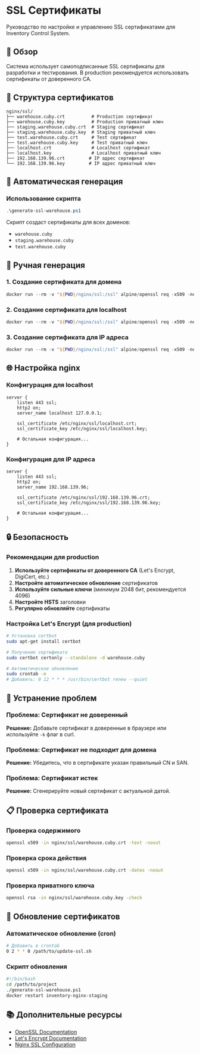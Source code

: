 # SSL Сертификаты

Руководство по настройке и управлению SSL сертификатами для Inventory Control System.

## 🔐 Обзор

Система использует самоподписанные SSL сертификаты для разработки и тестирования. В production рекомендуется использовать сертификаты от доверенного CA.

## 📁 Структура сертификатов

```
nginx/ssl/
├── warehouse.cuby.crt          # Production сертификат
├── warehouse.cuby.key          # Production приватный ключ
├── staging.warehouse.cuby.crt  # Staging сертификат
├── staging.warehouse.cuby.key  # Staging приватный ключ
├── test.warehouse.cuby.crt     # Test сертификат
├── test.warehouse.cuby.key     # Test приватный ключ
├── localhost.crt               # Localhost сертификат
├── localhost.key               # Localhost приватный ключ
├── 192.168.139.96.crt         # IP адрес сертификат
└── 192.168.139.96.key         # IP адрес приватный ключ
```

## 🚀 Автоматическая генерация

### Использование скрипта
```powershell
.\generate-ssl-warehouse.ps1
```

Скрипт создаст сертификаты для всех доменов:
- `warehouse.cuby`
- `staging.warehouse.cuby`
- `test.warehouse.cuby`

## 🔧 Ручная генерация

### 1. Создание сертификата для домена
```powershell
docker run --rm -v "${PWD}/nginx/ssl:/ssl" alpine/openssl req -x509 -newkey rsa:4096 -keyout /ssl/domain.key -out /ssl/domain.crt -days 365 -nodes -subj "/C=US/ST=State/L=City/O=Organization/OU=OrgUnit/CN=domain.com"
```

### 2. Создание сертификата для localhost
```powershell
docker run --rm -v "${PWD}/nginx/ssl:/ssl" alpine/openssl req -x509 -newkey rsa:4096 -keyout /ssl/localhost.key -out /ssl/localhost.crt -days 365 -nodes -subj "/C=US/ST=State/L=City/O=Organization/OU=OrgUnit/CN=localhost" -addext "subjectAltName=DNS:localhost,DNS:127.0.0.1,IP:127.0.0.1"
```

### 3. Создание сертификата для IP адреса
```powershell
docker run --rm -v "${PWD}/nginx/ssl:/ssl" alpine/openssl req -x509 -newkey rsa:4096 -keyout /ssl/192.168.139.96.key -out /ssl/192.168.139.96.crt -days 365 -nodes -subj "/C=US/ST=State/L=City/O=Organization/OU=OrgUnit/CN=192.168.139.96" -addext "subjectAltName=DNS:localhost,DNS:192.168.139.96,IP:192.168.139.96,IP:127.0.0.1"
```

## 🌐 Настройка nginx

### Конфигурация для localhost
```nginx
server {
    listen 443 ssl;
    http2 on;
    server_name localhost 127.0.0.1;

    ssl_certificate /etc/nginx/ssl/localhost.crt;
    ssl_certificate_key /etc/nginx/ssl/localhost.key;
    
    # Остальная конфигурация...
}
```

### Конфигурация для IP адреса
```nginx
server {
    listen 443 ssl;
    http2 on;
    server_name 192.168.139.96;

    ssl_certificate /etc/nginx/ssl/192.168.139.96.crt;
    ssl_certificate_key /etc/nginx/ssl/192.168.139.96.key;
    
    # Остальная конфигурация...
}
```

## 🔒 Безопасность

### Рекомендации для production
1. **Используйте сертификаты от доверенного CA** (Let's Encrypt, DigiCert, etc.)
2. **Настройте автоматическое обновление** сертификатов
3. **Используйте сильные ключи** (минимум 2048 бит, рекомендуется 4096)
4. **Настройте HSTS** заголовки
5. **Регулярно обновляйте** сертификаты

### Настройка Let's Encrypt (для production)
```bash
# Установка certbot
sudo apt-get install certbot

# Получение сертификата
sudo certbot certonly --standalone -d warehouse.cuby

# Автоматическое обновление
sudo crontab -e
# Добавить: 0 12 * * * /usr/bin/certbot renew --quiet
```

## 🐛 Устранение проблем

### Проблема: Сертификат не доверенный
**Решение:** Добавьте сертификат в доверенные в браузере или используйте `-k` флаг в curl.

### Проблема: Сертификат не подходит для домена
**Решение:** Убедитесь, что в сертификате указан правильный CN и SAN.

### Проблема: Сертификат истек
**Решение:** Сгенерируйте новый сертификат с актуальной датой.

## 📋 Проверка сертификата

### Проверка содержимого
```bash
openssl x509 -in nginx/ssl/warehouse.cuby.crt -text -noout
```

### Проверка срока действия
```bash
openssl x509 -in nginx/ssl/warehouse.cuby.crt -dates -noout
```

### Проверка приватного ключа
```bash
openssl rsa -in nginx/ssl/warehouse.cuby.key -check
```

## 🔄 Обновление сертификатов

### Автоматическое обновление (cron)
```bash
# Добавить в crontab
0 2 * * 0 /path/to/update-ssl.sh
```

### Скрипт обновления
```bash
#!/bin/bash
cd /path/to/project
./generate-ssl-warehouse.ps1
docker restart inventory-nginx-staging
```

## 📚 Дополнительные ресурсы

- [OpenSSL Documentation](https://www.openssl.org/docs/)
- [Let's Encrypt Documentation](https://letsencrypt.org/docs/)
- [Nginx SSL Configuration](https://nginx.org/en/docs/http/configuring_https_servers.html)
